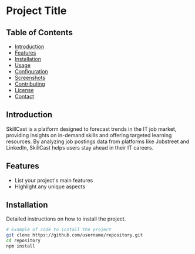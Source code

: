 # Project Title

## Table of Contents
- [Introduction](#introduction)
- [Features](#features)
- [Installation](#installation)
- [Usage](#usage)
- [Configuration](#configuration)
- [Screenshots](#screenshots)
- [Contributing](#contributing)
- [License](#license)
- [Contact](#contact)

## Introduction
SkillCast is a platform designed to forecast trends in the IT job market, providing insights on in-demand skills and offering targeted learning resources. By analyzing job postings data from platforms like Jobstreet and LinkedIn, SkillCast helps users stay ahead in their IT careers.

## Features
- List your project's main features
- Highlight any unique aspects

## Installation
Detailed instructions on how to install the project.

```bash
# Example of code to install the project
git clone https://github.com/username/repository.git
cd repository
npm install
